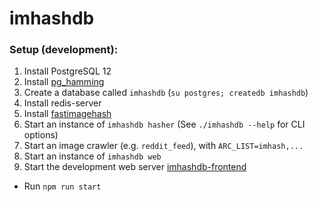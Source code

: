 # imhashdb

### Setup (development):

1. Install PostgreSQL 12
1. Install [pg_hamming](https://github.com/simon987/pg_hamming)
1. Create a database called `imhashdb` (`su postgres; createdb imhashdb`)
1. Install redis-server
1. Install [fastimagehash](https://github.com/simon987/fastimagehash)
1. Start an instance of `imhashdb hasher` (See `./imhashdb --help` for CLI options)
1. Start an image crawler (e.g. `reddit_feed`), with `ARC_LIST=imhash,...`
1. Start an instance of `imhashdb web`
1. Start the development web server [imhashdb-frontend](https://github.com/simon987/imhashdb-frontend)
 - Run `npm run start`
